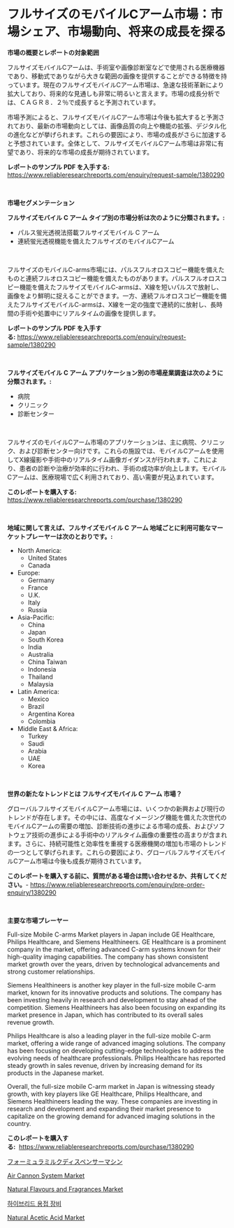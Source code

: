 <p><h1>フルサイズのモバイルCアーム市場：市場シェア、市場動向、将来の成長を探る</h1></p><p><strong>市場の概要とレポートの対象範囲</strong></p>
<p><p>フルサイズモバイルCアームは、手術室や画像診断室などで使用される医療機器であり、移動式でありながら大きな範囲の画像を提供することができる特徴を持っています。現在のフルサイズモバイルCアーム市場は、急速な技術革新により拡大しており、将来的な見通しも非常に明るいと言えます。市場の成長分析では、ＣＡＧＲ８．２％で成長すると予測されています。</p><p>市場予測によると、フルサイズモバイルCアーム市場は今後も拡大すると予測されており、最新の市場動向としては、画像品質の向上や機能の拡張、デジタル化の進化などが挙げられます。これらの要因により、市場の成長がさらに加速すると予想されています。全体として、フルサイズモバイルCアーム市場は非常に有望であり、将来的な市場の成長が期待されています。</p></p>
<p><strong>レポートのサンプル PDF を入手する:</strong> <a href="https://www.reliableresearchreports.com/enquiry/request-sample/1380290">https://www.reliableresearchreports.com/enquiry/request-sample/1380290</a></p>
<p>&nbsp;</p>
<p><strong>市場セグメンテーション</strong></p>
<p><strong>フルサイズモバイル C アーム タイプ別の市場分析は次のように分類されます。:</strong></p>
<p><ul><li>パルス蛍光透視法搭載フルサイズモバイル C アーム</li><li>連続蛍光透視機能を備えたフルサイズのモバイルCアーム</li></ul></p>
<p>&nbsp;</p>
<p><p>フルサイズのモバイルC-arms市場には、パルスフルオロスコピー機能を備えたものと連続フルオロスコピー機能を備えたものがあります。パルスフルオロスコピー機能を備えたフルサイズモバイルC-armsは、X線を短いパルスで放射し、画像をより鮮明に捉えることができます。一方、連続フルオロスコピー機能を備えたフルサイズモバイルC-armsは、X線を一定の強度で連続的に放射し、長時間の手術や処置中にリアルタイムの画像を提供します。</p></p>
<p><strong>レポートのサンプル PDF を入手する:</strong>&nbsp;<a href="https://www.reliableresearchreports.com/enquiry/request-sample/1380290">https://www.reliableresearchreports.com/enquiry/request-sample/1380290</a></p>
<p>&nbsp;</p>
<p><strong> フルサイズモバイル C アーム アプリケーション別の市場産業調査は次のように分類されます。:</strong></p>
<p><ul><li>病院</li><li>クリニック</li><li>診断センター</li></ul></p>
<p>&nbsp;</p>
<p><p>フルサイズのモバイルCアーム市場のアプリケーションは、主に病院、クリニック、および診断センター向けです。これらの施設では、モバイルCアームを使用してX線撮影や手術中のリアルタイム画像ガイダンスが行われます。これにより、患者の診断や治療が効率的に行われ、手術の成功率が向上します。モバイルCアームは、医療現場で広く利用されており、高い需要が見込まれています。</p></p>
<p><strong>このレポートを購入する:</strong>&nbsp; <a href="https://www.reliableresearchreports.com/purchase/1380290">https://www.reliableresearchreports.com/purchase/1380290</a></p>
<p>&nbsp;</p>
<p><strong>地域に関して言えば、フルサイズモバイル C アーム 地域ごとに利用可能なマーケットプレーヤーは次のとおりです。:</strong></p>
<p><ul>
    <li>
        North America:
        <ul>
            <li>United States</li>
            <li>Canada</li>
        </ul>
    </li>
    <li>
        Europe:
        <ul>
            <li>Germany</li>
            <li>France</li>
            <li>U.K.</li>
            <li>Italy</li>
            <li>Russia</li>
        </ul>
    </li>
    <li>
        Asia-Pacific:
        <ul>
            <li>China</li>
            <li>Japan</li>
            <li>South Korea</li>
            <li>India</li>
            <li>Australia</li>
            <li>China Taiwan</li>
            <li>Indonesia</li>
            <li>Thailand</li>
            <li>Malaysia</li>
        </ul>
    </li>
    <li>
        Latin America:
        <ul>
            <li>Mexico</li>
            <li>Brazil</li>
            <li>Argentina Korea</li>
            <li>Colombia</li>
        </ul>
    </li>
    <li>
        Middle East & Africa:
        <ul>
            <li>Turkey</li>
            <li>Saudi</li>
            <li>Arabia</li>
            <li>UAE</li>
            <li>Korea</li>
        </ul>
    </li>
    </ul></p>
<p>&nbsp;</p>
<p><strong>世界の新たなトレンドとは フルサイズモバイル C アーム 市場？</strong></p>
<p><p>グローバルフルサイズモバイルCアーム市場には、いくつかの新興および現行のトレンドが存在します。その中には、高度なイメージング機能を備えた次世代のモバイルCアームの需要の増加、診断技術の進歩による市場の成長、およびソフトウェア技術の進歩による手術中のリアルタイム画像の重要性の高まりが含まれます。さらに、持続可能性と効率性を重視する医療機関の増加も市場のトレンドの一つとして挙げられます。これらの要因により、グローバルフルサイズモバイルCアーム市場は今後も成長が期待されています。</p></p>
<p><strong>このレポートを購入する前に、質問がある場合は問い合わせるか、共有してください。</strong>- <a href="https://www.reliableresearchreports.com/enquiry/pre-order-enquiry/1380290">https://www.reliableresearchreports.com/enquiry/pre-order-enquiry/1380290</a></p>
<p>&nbsp;</p>
<p><strong>主要な市場プレーヤー</strong></p>
<p><p>Full-size Mobile C-arms Market players in Japan include GE Healthcare, Philips Healthcare, and Siemens Healthineers. GE Healthcare is a prominent company in the market, offering advanced C-arm systems known for their high-quality imaging capabilities. The company has shown consistent market growth over the years, driven by technological advancements and strong customer relationships.</p><p>Siemens Healthineers is another key player in the full-size mobile C-arm market, known for its innovative products and solutions. The company has been investing heavily in research and development to stay ahead of the competition. Siemens Healthineers has also been focusing on expanding its market presence in Japan, which has contributed to its overall sales revenue growth.</p><p>Philips Healthcare is also a leading player in the full-size mobile C-arm market, offering a wide range of advanced imaging solutions. The company has been focusing on developing cutting-edge technologies to address the evolving needs of healthcare professionals. Philips Healthcare has reported steady growth in sales revenue, driven by increasing demand for its products in the Japanese market.</p><p>Overall, the full-size mobile C-arm market in Japan is witnessing steady growth, with key players like GE Healthcare, Philips Healthcare, and Siemens Healthineers leading the way. These companies are investing in research and development and expanding their market presence to capitalize on the growing demand for advanced imaging solutions in the country.</p></p>
<p><strong>このレポートを購入する:</strong>&nbsp;&nbsp;<a href="https://www.reliableresearchreports.com/purchase/1380290">https://www.reliableresearchreports.com/purchase/1380290</a></p>
<p><p><a href="https://github.com/sghwr779811674/Market-Research-Report-List-1/blob/main/6176915192916.md">フォーミュラミルクディスペンサーマシン</a></p><p><a href="https://issuu.com/reportprime-2/docs/air-cannon-system-market-size-2030.pptx">Air Cannon System Market</a></p><p><a href="https://issuu.com/reportprime-2/docs/natural-flavours-and-fragrances-market-size-2030.p">Natural Flavours and Fragrances Market</a></p><p><a href="https://github.com/vdhdwjyp90142/Market-Research-Report-List-1/blob/main/1542566192641.md">하이브리드 용접 장비</a></p><p><a href="https://github.com/dringals/Market-Research-Report-List-3/blob/main/natural-acetic-acid-market.md">Natural Acetic Acid Market</a></p></p>